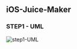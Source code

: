 ## iOS-Juice-Maker

### STEP1 - UML

![step1-UML](https://user-images.githubusercontent.com/39825738/154185097-778d956a-b05a-4b32-ace2-74d6cc6767ef.png)
